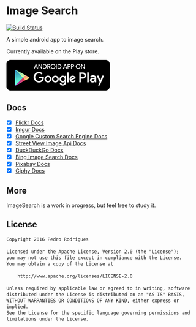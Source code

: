 # Image Search

[![Build Status][travis-image]][travis-url]

A simple android app to image search.

Currently available on the Play store.

[![Play Store Badge](./assets/images/general/en-play-badge.png)][app-url]

## Docs

- [x] [Flickr Docs][flickr-docs]
- [x] [Imgur Docs][imgur-docs]
- [x] [Google Custom Search Engine Docs][google-cse-docs]
- [x] [Street View Image Api Docs][street-view-docs]
- [x] [DuckDuckGo Docs][duck-duck-go-docs]
- [x] [Bing Image Search Docs][bing-image-search-docs]
- [x] [Pixabay Docs][pixabay-docs]
- [x] [Giphy Docs][giphy-docs]

## More

ImageSearch is a work in progress, but feel free to study it.

## License

    Copyright 2016 Pedro Rodrigues

    Licensed under the Apache License, Version 2.0 (the "License");
    you may not use this file except in compliance with the License.
    You may obtain a copy of the License at

        http://www.apache.org/licenses/LICENSE-2.0

    Unless required by applicable law or agreed to in writing, software
    distributed under the License is distributed on an "AS IS" BASIS,
    WITHOUT WARRANTIES OR CONDITIONS OF ANY KIND, either express or implied.
    See the License for the specific language governing permissions and
    limitations under the License.

[travis-image]: https://travis-ci.org/hpedrorodrigues/ImageSearch.svg?branch=master
[travis-url]: https://travis-ci.org/hpedrorodrigues/ImageSearch

[flickr-docs]: https://www.flickr.com/services/api/flickr.photos.search.html
[imgur-docs]: https://api.imgur.com/endpoints/gallery#gallery-search
[google-cse-docs]: https://developers.google.com/custom-search/docs/overview
[street-view-docs]: https://developers.google.com/maps/documentation/streetview/intro
[duck-duck-go-docs]: https://duckduckgo.com/api
[bing-image-search-docs]: https://dev.cognitive.microsoft.com/docs/services/56b43f0ccf5ff8098cef3808/operations/56b4433fcf5ff8098cef380c
[pixabay-docs]: https://pixabay.com/api/docs/
[giphy-docs]: https://github.com/Giphy/GiphyAPI

[docs]: ./docs/APIs.md
[more-apis]: http://www.programmableweb.com/category/images%2Bsearch/apis?category=19979%2C20055

[app-url]: https://play.google.com/store/apps/details?id=com.hpedrorodrigues.imagesearch
